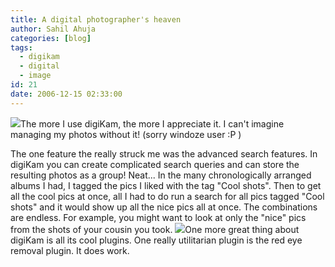 ```yaml
---
title: A digital photographer's heaven
author: Sahil Ahuja
categories: [blog]
tags:
  - digikam
  - digital
  - image
id: 21
date: 2006-12-15 02:33:00
---
```


[![](http://photos1.blogger.com/x/blogger/6089/2676/320/27772/Screenshot-2.jpg)](http://photos1.blogger.com/x/blogger/6089/2676/1600/403158/Screenshot-2.jpg)The more I use digiKam, the more I appreciate it. I can't imagine managing my photos without it! (sorry windoze user :P )

The one feature the really struck me was the advanced search features. In digiKam you can create complicated search queries and can store the resulting photos as a group! Neat...
In the many chronologically arranged albums I had, I tagged the pics I liked with the tag "Cool shots". Then to get all the cool pics at once, all I had to do run a search for all pics tagged "Cool shots" and it would show up all the nice pics all at once. The combinations are endless. For example, you might want to look at only the "nice" pics from the shots of your cousin you took.
[![](http://photos1.blogger.com/x/blogger/6089/2676/320/828165/Screenshot-1.jpg)](http://photos1.blogger.com/x/blogger/6089/2676/1600/68775/Screenshot-1.jpg)One more great thing about digiKam is all its cool plugins. One really utilitarian plugin is the red eye removal plugin. It does work.